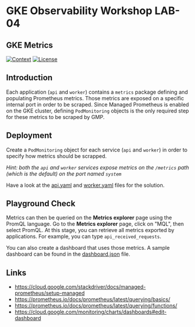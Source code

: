 # GKE Observability Workshop LAB-04

## GKE Metrics

[![Context](https://img.shields.io/badge/GKE%20Fundamentals-1-blue.svg)](#)
[![License](https://img.shields.io/badge/License-Apache%202.0-blue.svg)](https://opensource.org/licenses/Apache-2.0)

## Introduction
Each application (`api` and `worker`) contains a `metrics` package defining and populating Prometheus metrics. Those metrics are exposed on a specific internal port in order to be scraped.
Since Managed Prometheus is enabled on the GKE cluster, defining `PodMonitoring` objects is the only required step for these metrics to be scraped by GMP.

## Deployment
Create a `PodMonitoring` object for each service (`api` and `worker`) in order to specify how metrics should be scrapped.

*Hint: both the `api` and `worker` services expose metrics on the `/metrics` path (which is the default) on the port named `system`*

Have a look at the [api.yaml](solution/api.yaml) and [worker.yaml](solution/worker.yaml) files for the solution.

## Playground Check
Metrics can then be queried on the **Metrics explorer** page using the PromQL language.
Go to the **Metrics explorer** page, click on "MQL", then select PromQL.
At this stage, you can retrieve all metrics exported by applications. For example, you can type `api_received_requests`.

You can also create a dashboard that uses those metrics.
A sample dashboard can be found in the [dashboard.json](solution/dashboard.json) file.

## Links

- https://cloud.google.com/stackdriver/docs/managed-prometheus/setup-managed
- https://prometheus.io/docs/prometheus/latest/querying/basics/
- https://prometheus.io/docs/prometheus/latest/querying/functions/
- https://cloud.google.com/monitoring/charts/dashboards#edit-dashboard
